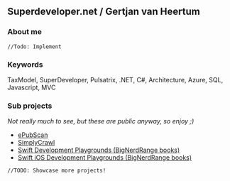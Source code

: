 ## Superdeveloper.net / Gertjan van Heertum

### About me
``` 
//Todo: Implement
```

### Keywords
TaxModel, SuperDeveloper, Pulsatrix, .NET, C#, Architecture, Azure, SQL, Javascript, MVC

### Sub projects
*Not really much to see, but these are public anyway, so enjoy ;)*
- [ePubScan](http://superdeveloper.net/ePubScan)
- [SimplyCrawl](http://superdeveloper.net/SimplyCrawl)
- [Swift Development Playgrounds (BigNerdRange books)](http://superdeveloper.net/BigNerdRanch-SwiftDevelopment)
- [Swift iOS Development Playgrounds (BigNerdRange books)](http://superdeveloper.net/BigNerdRanch-iOSDevelopment)

``` 
//TODO: Showcase more projects!
```
